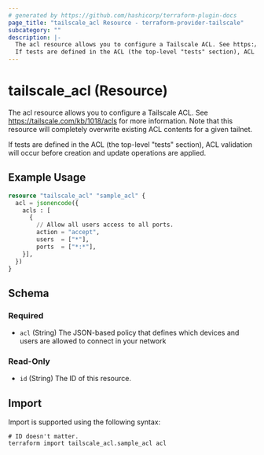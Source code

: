 ```yaml
---
# generated by https://github.com/hashicorp/terraform-plugin-docs
page_title: "tailscale_acl Resource - terraform-provider-tailscale"
subcategory: ""
description: |-
  The acl resource allows you to configure a Tailscale ACL. See https://tailscale.com/kb/1018/acls for more information. Note that this resource will completely overwrite existing ACL contents for a given tailnet.
  If tests are defined in the ACL (the top-level "tests" section), ACL validation will occur before creation and update operations are applied.
---
```


# tailscale_acl (Resource)

The acl resource allows you to configure a Tailscale ACL. See https://tailscale.com/kb/1018/acls for more information. Note that this resource will completely overwrite existing ACL contents for a given tailnet.

If tests are defined in the ACL (the top-level "tests" section), ACL validation will occur before creation and update operations are applied.

## Example Usage

```terraform
resource "tailscale_acl" "sample_acl" {
  acl = jsonencode({
    acls : [
      {
        // Allow all users access to all ports.
        action = "accept",
        users  = ["*"],
        ports  = ["*:*"],
    }],
  })
}
```

<!-- schema generated by tfplugindocs -->
## Schema

### Required

- `acl` (String) The JSON-based policy that defines which devices and users are allowed to connect in your network

### Read-Only

- `id` (String) The ID of this resource.

## Import

Import is supported using the following syntax:

```shell
# ID doesn't matter.
terraform import tailscale_acl.sample_acl acl
```
